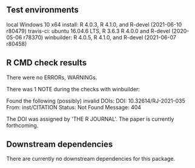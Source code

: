 ## Test environments
local Windows 10 x64 install: R 4.0.3, R 4.1.0, and R-devel (2021-06-10 r80479)
travis-ci: ubuntu 16.04.6 LTS, R 3.6.3 R 4.0.0 and R-devel (2020-05-06 r78370)
winbuilder: R 4.0.5, R 4.1.0, and R-devel (2021-06-07 r80458)


## R CMD check results
There were no ERRORs, WARNINGs.

There was 1 NOTE during the checks with winbuilder:

Found the following (possibly) invalid DOIs:
  DOI: 10.32614/RJ-2021-035
    From: inst/CITATION
    Status: Not Found
    Message: 404

The DOI was assigned by 'THE R JOURNAL'. The paper is currently forthcoming.




## Downstream dependencies
There are currently no downstream dependencies for this package.
